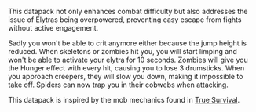 This datapack not only enhances combat difficulty but also addresses the issue of Elytras being overpowered, preventing easy escape from fights without active engagement.

Sadly you won't be able to crit anymore either because the jump height is reduced.
When skeletons or zombies hit you, you will start limping and won't be able to activate your elytra for 10 seconds. Zombies will give you the Hunger effect with every hit, causing you to lose 3 drumsticks. When you approach creepers, they will slow you down, making it impossible to take off. Spiders can now trap you in their cobwebs when attacking.

This datapack is inspired by the mob mechanics found in [True Survival](https://modrinth.com/datapack/true-survival).
